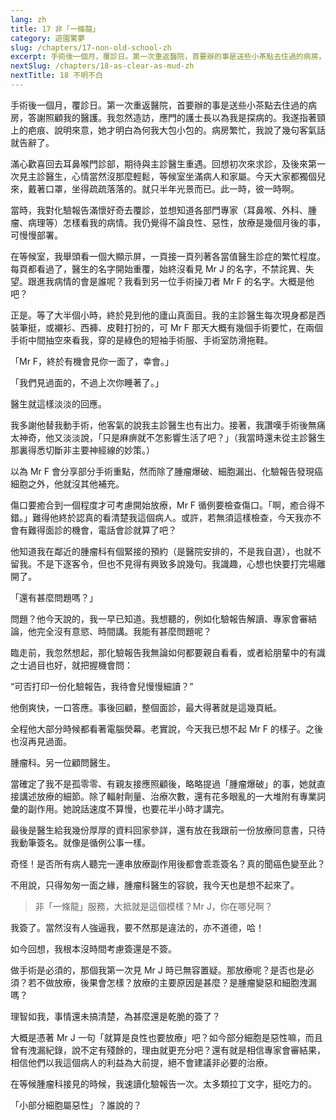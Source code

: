 ```yaml
---
lang: zh
title: 17 非「一條龍」
category: 遊園驚夢
slug: /chapters/17-non-old-school-zh
excerpt: 手術後一個月，覆診日。第一次重返醫院，首要辦的事是送些小茶點去住過的病房，答謝照顧我的醫護。
nextSlug: /chapters/18-as-clear-as-mud-zh
nextTitle: 18 不明不白
---
```


<p class="cn">手術後一個月，覆診日。第一次重返醫院，首要辦的事是送些小茶點去住過的病房，答謝照顧我的醫護。我忽然造訪，應門的護士長以為我是探病的。我遂指著頸上的疤痕、說明來意，她才明白為何我大包小包的。病房繁忙，我說了幾句客氣話就告辭了。

<p class="cn">滿心歡喜回去耳鼻喉門診部，期待與主診醫生重遇。回想初次來求診，及後來第一次見主診醫生，心情當然沒那麼輕鬆，等候室坐滿病人和家屬。今天大家都獨個兒來，戴著口罩，坐得疏疏落落的。就只半年光景而已。此一時，彼一時啊。

<p class="cn">當時，我對化驗報告滿懷好奇去覆診，並想知道各部門專家（耳鼻喉、外科、腫瘤、病理等）怎樣看我的病情。我仍覺得不論良性、惡性，放療是幾個月後的事，可慢慢部署。

<p class="cn">在等候室，我舉頭看一個大顯示屏，一頁接一頁列著各當值醫生診症的繁忙程度。每頁都看過了，醫生的名字開始重覆，始終沒看見 Mr J 的名字，不禁詫異、失望。跟進我病情的會是誰呢？我看到另一位手術操刀者 Mr F 的名字。大概是他吧？

<p class="cn">正是。等了大半個小時，終於見到他的廬山真面目。我的主診醫生每次現身都是西裝筆挺，或襯衫、西褲、皮鞋打扮的，可 Mr F 那天大概有幾個手術要忙，在兩個手術中間抽空來看我，穿的是綠色的短袖手術服、手術室防滑拖鞋。

<p class="cn">「Mr F，終於有機會見你一面了，幸會。」

<p class="cn">「我們見過面的，不過上次你睡著了。」

<p class="cn">醫生就這樣淡淡的回應。

<p class="cn">我多謝他替我動手術，他客氣的說我主診醫生也有出力。接著，我讚嘆手術後無痛太神奇，他又淡淡說，「只是麻痹就不怎影響生活了吧？」（我當時還未從主診醫生那裏得悉切斷非主要神經線的妙策。）

<p class="cn">以為 Mr F 會分享部分手術重點，然而除了腫瘤爆破、細胞漏出、化驗報告發現癌細胞之外，他就沒其他補充。

<p class="cn">傷口要癒合到一個程度才可考慮開始放療，Mr F 循例要檢查傷口。「啊，癒合得不錯。」難得他終於認真的看清楚我這個病人。或許，若無須這樣檢查，今天我亦不會有難得面診的機會，電話會診就算了吧？

<p class="cn">他知道我在鄰近的腫瘤科有個緊接的預約（是醫院安排的，不是我自選），也就不留我。不是下逐客令，但也不見得有興致多說幾句。我識趣，心想也快要打完場離開了。

<p class="cn">「還有甚麼問題嗎？」

<p class="cn">問題？他今天說的，我一早已知道。我想聽的，例如化驗報告解讀、專家會審結論，他完全沒有意慾、時間講。我能有甚麼問題呢？

<p class="cn">臨走前，我忽然想起，那化驗報告我無論如何都要親自看看，或者給朋輩中的有識之士過目也好，就把握機會問：

<q class="cn">可否打印一份化驗報告，我待會兒慢慢細讀？

<p class="cn">他倒爽快，一口答應。事後回顧，整個面診，最大得著就是這幾頁紙。

<p class="cn">全程他大部分時候都看著電腦熒幕。老實說，今天我已想不起 Mr F 的樣子。之後也沒再見過面。

<p class="cn">腫瘤科。另一位顧問醫生。

<p class="cn">當確定了我不是孤零零、有親友接應照顧後，略略提過「腫瘤爆破」的事，她就直接講述放療的細節。除了輻射劑量、治療次數，還有花多眼亂的一大堆附有專業詞彙的副作用。她說話速度不算慢，也要花半小時才講完。

<p class="cn">最後是醫生給我幾份厚厚的資料回家參詳，還有放在我跟前一份放療同意書，只待我動筆簽名。就像是循例公事一樣。

<p class="cn">奇怪！是否所有病人聽完一連串放療副作用後都會乖乖簽名？真的聞癌色變至此？

<p class="cn">不用說，只得匆匆一面之緣，腫瘤科醫生的容貌，我今天也是想不起來了。

<blockquote class="cn">非「一條龍」服務，大抵就是這個模樣？Mr J，你在哪兒啊？</blockquote>

<p class="cn">我簽了。當然沒有人強逼我，要不然那是違法的，亦不道德，哈！

<p class="cn">如今回想，我根本沒時間考慮簽還是不簽。

<p class="cn">做手術是必須的，那個我第一次見 Mr J 時已無容置疑。那放療呢？是否也是必須？若不做放療，後果會怎樣？放療的主要原因是甚麼？是腫瘤變惡和細胞洩漏嗎？

<p class="cn">理智如我，事情還未搞清楚，為甚麼還是乾脆的簽了？

<p class="cn">大概是憑著 Mr J 一句「就算是良性也要放療」吧？如今部分細胞是惡性嘛，而且曾有洩漏紀錄，說不定有殘餘的，理由就更充分吧？還有就是相信專家會審結果，相信他們以我這個病人的利益為大前提，絕不會建議非必要的治療。

<p class="cn">在等候腫瘤科接見的時候，我速讀化驗報告一次。太多類拉丁文字，挺吃力的。

<p class="cn">「小部分細胞屬惡性」？誰說的？